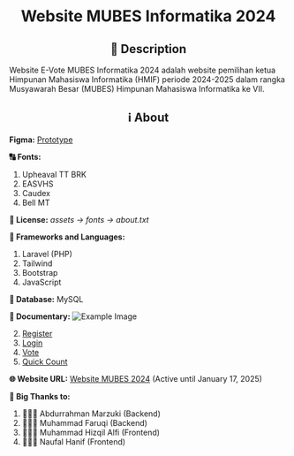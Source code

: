<div align="center">
    <h1>Website MUBES Informatika 2024</h1>
</div>

<div align="center">
    <h2>📝 Description</h2>
</div>
    
Website E-Vote MUBES Informatika 2024 adalah website 
pemilihan ketua Himpunan Mahasiswa Informatika (HMIF) 
periode 2024-2025 dalam rangka Musyawarah Besar (MUBES) 
Himpunan Mahasiswa Informatika ke VII.

<div align="center">
    <h2>ℹ️ About</h2>
</div>

**Figma:** [Prototype](https://www.figma.com/design/VgkaqMaIDDh2IdytyGy1Gk/Website-MUBES-2024?node-id=0-1&t=fv5I9m3xOcn4Hpp4-1)

**🔠 Fonts:**
1. Upheaval TT BRK
2. EASVHS
3. Caudex
4. Bell MT

**📇 License:** *assets -> fonts -> about.txt*

**📖 Frameworks and Languages:**
1. Laravel (PHP)
2. Tailwind
3. Bootstrap
4. JavaScript

**📂 Database:** MySQL

**📑 Documentary:**
![Example Image](https://drive.google.com/uc?id=1cwNUlDMXA6xLdZZLV_hAIwEdvlHXpApj)

2. [Register](https://drive.google.com/file/d/1Q-1F_0QwUdhyBsm9QSNFLPsBjnSAkssX/view?usp=drive_link)
3. [Login](https://drive.google.com/file/d/1_bAimfhYUG0Cd9dbvRhME-vkoPa-VeTO/view?usp=drive_link)
4. [Vote](https://drive.google.com/file/d/1andKdT653DbjSc5FvvtmEfSBlJi8BqZv/view?usp=drive_link)
5. [Quick Count](https://drive.google.com/file/d/1gNieU2Tc8BdUmUUUHENazxEko5aJxIVk/view?usp=drive_link)

**🌐 Website URL:** [Website MUBES 2024](https://mubeshmif.my.id) (Active until January 17, 2025)

**🎉 Big Thanks to:**
1. 🧑🏻‍💻 Abdurrahman Marzuki (Backend)
2. 🧑🏻‍💻 Muhammad Faruqi (Backend)
3. 🧑🏻‍💻 Muhammad Hizqil Alfi (Frontend)
4. 🧑🏻‍💻 Naufal Hanif (Frontend)
